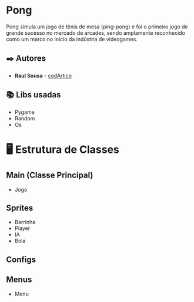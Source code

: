 # Pong

Pong simula um jogo de tênis de mesa (ping-pong) e foi o primeiro jogo de grande sucesso no mercado de arcades, sendo amplamente reconhecido como um marco no início da indústria de videogames.

## ✒️ Autores

* **Raul Sousa** - [codArtico](https://github.com/codArtico)

## 📚 Libs usadas

* Pygame
* Random
* Os

# 🖥️ Estrutura de Classes

## Main (Classe Principal)
  * Jogo
## Sprites
  * Barrinha
  * Player
  * IA
  * Bola
## Configs
## Menus
  * Menu

